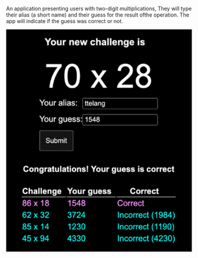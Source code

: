 An application presenting users with two-digit multiplications, They will type their alias (a short name) and their guess for the result ofthe operation. 
The app will indicate if the guess was correct or not.


![Link Name](./Capture.PNG)  
